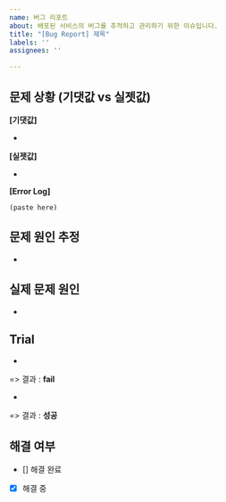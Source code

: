 ```yaml
---
name: 버그 리포트
about: 배포된 서비스의 버그를 추적하고 관리하기 위한 이슈입니다.
title: "[Bug Report] 제목"
labels: ''
assignees: ''

---
```


<!--
Issue Guide

- 적절한 제목으로 변경해주세요. (ex: [Bug Report] XX하는 현상)
- 최대한 아래 템플릿의 모든 칸을 채워주세요.
- 적절한 Label을 달아주세요.
- 담당자가 모호하거나 담당자를 모르는 경우, assign 칸을 비워주세요.
- 담당자가 확실한 경우 assign에 담당자를 언급해주세요.
- 담당자는 확인 후 라벨 P1-P3로 중요도를 표시해주세요.
- 담당자는 버그 수정 후 comment에 반영 예상 앱 버전을 남겨주세요.
-->

## 문제 상황 (기댓값 vs 실젯값)

**[기댓값]**

- 

**[실젯값]**

- 

**[Error Log]**

```shell
(paste here)
```



## 문제 원인 추정

- 

## 실제 문제 원인

- 



## Trial

- 

=> 결과 : **fail**



- 


=> 결과 : **성공**

## 해결 여부

- [] 해결 완료
- [x] 해결 중
